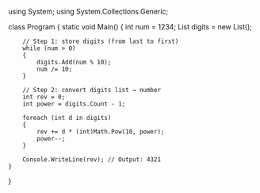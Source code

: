 using System;
using System.Collections.Generic;

class Program
{
    static void Main()
    {
        int num = 1234;
        List<int> digits = new List<int>();

        // Step 1: store digits (from last to first)
        while (num > 0)
        {
            digits.Add(num % 10);
            num /= 10;
        }

        // Step 2: convert digits list → number
        int rev = 0;
        int power = digits.Count - 1;

        foreach (int d in digits)
        {
            rev += d * (int)Math.Pow(10, power);
            power--;
        }

        Console.WriteLine(rev); // Output: 4321
    }
}
